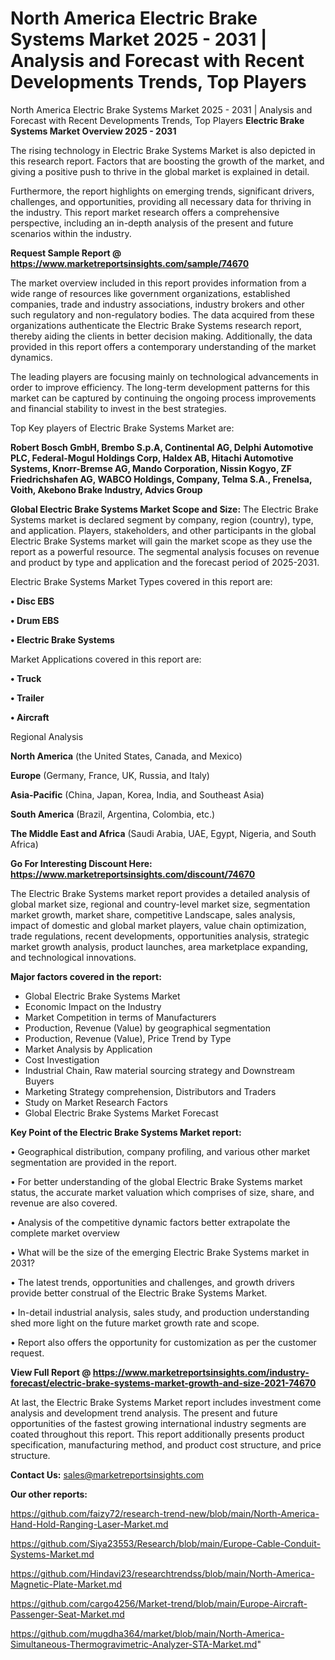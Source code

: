 # North America Electric Brake Systems Market 2025 - 2031 | Analysis and Forecast with Recent Developments Trends, Top Players
 North America Electric Brake Systems Market 2025 - 2031 | Analysis and Forecast with Recent Developments Trends, Top Players
<Strong> Electric Brake Systems Market Overview 2025 - 2031</strong>

The rising technology in Electric Brake Systems Market is also depicted in this research report. Factors that are boosting the growth of the market, and giving a positive push to thrive in the global market is explained in detail.

Furthermore, the report highlights on emerging trends, significant drivers, challenges, and opportunities, providing all necessary data for thriving in the industry. This report market research offers a comprehensive perspective, including an in-depth analysis of the present and future scenarios within the industry.

<strong>Request Sample Report @ <a href=https://www.marketreportsinsights.com/sample/74670>https://www.marketreportsinsights.com/sample/74670</a></strong>

The market overview included in this report provides information from a wide range of resources like government organizations, established companies, trade and industry associations, industry brokers and other such regulatory and non-regulatory bodies. The data acquired from these organizations authenticate the Electric Brake Systems research report, thereby aiding the clients in better decision making. Additionally, the data provided in this report offers a contemporary understanding of the market dynamics.

The leading players are focusing mainly on technological advancements in order to improve efficiency. The long-term development patterns for this market can be captured by continuing the ongoing process improvements and financial stability to invest in the best strategies.

Top Key players of Electric Brake Systems Market are:

<strong>Robert Bosch GmbH, Brembo S.p.A, Continental AG, Delphi Automotive PLC, Federal-Mogul Holdings Corp, Haldex AB, Hitachi Automotive Systems, Knorr-Bremse AG, Mando Corporation, Nissin Kogyo, ZF Friedrichshafen AG, WABCO Holdings, Company, Telma S.A., Frenelsa, Voith, Akebono Brake Industry, Advics Group</strong>

<strong><b>Global Electric Brake Systems Market Scope and Size:</b></strong>
The Electric Brake Systems market is declared segment by company, region (country), type, and application. Players, stakeholders, and other participants in the global Electric Brake Systems market will gain the market scope as they use the report as a powerful resource. The segmental analysis focuses on revenue and product by type and application and the forecast period of 2025-2031.

Electric Brake Systems Market Types covered in this report are:

<strong>• Disc EBS

• Drum EBS

• Electric Brake Systems</strong>

Market Applications covered in this report are:

<strong>• Truck

• Trailer

• Aircraft</strong> 

Regional Analysis

<strong>North America</strong> (the United States, Canada, and Mexico)

<strong>Europe</strong> (Germany, France, UK, Russia, and Italy)

<strong>Asia-Pacific</strong> (China, Japan, Korea, India, and Southeast Asia)

<strong>South America</strong> (Brazil, Argentina, Colombia, etc.)

<strong>The Middle East and Africa</strong> (Saudi Arabia, UAE, Egypt, Nigeria, and South Africa)

<strong>Go For Interesting Discount Here: <a href=https://www.marketreportsinsights.com/discount/74670>https://www.marketreportsinsights.com/discount/74670</a></strong>

The Electric Brake Systems market report provides a detailed analysis of global market size, regional and country-level market size, segmentation market growth, market share, competitive Landscape, sales analysis, impact of domestic and global market players, value chain optimization, trade regulations, recent developments, opportunities analysis, strategic market growth analysis, product launches, area marketplace expanding, and technological innovations.

<strong><b>Major factors covered in the report:</b></strong>
<ul>
  <li>Global Electric Brake Systems Market </li>
  <li>Economic Impact on the Industry</li>
  <li>Market Competition in terms of Manufacturers</li>
  <li>Production, Revenue (Value) by geographical segmentation</li>
  <li>Production, Revenue (Value), Price Trend by Type</li>
  <li>Market Analysis by Application</li>
  <li>Cost Investigation</li>
  <li>Industrial Chain, Raw material sourcing strategy and Downstream Buyers</li>
  <li>Marketing Strategy comprehension, Distributors and Traders</li>
  <li>Study on Market Research Factors</li>
  <li>Global Electric Brake Systems Market Forecast</li>
</ul>

<strong><b>Key Point of the Electric Brake Systems Market report:</b></strong>

• Geographical distribution, company profiling, and various other market segmentation are provided in the report.

• For better understanding of the global Electric Brake Systems market status, the accurate market valuation which comprises of size, share, and revenue are also covered.

• Analysis of the competitive dynamic factors better extrapolate the complete market overview

• What will be the size of the emerging Electric Brake Systems market in 2031?

• The latest trends, opportunities and challenges, and growth drivers provide better construal of the Electric Brake Systems Market.

• In-detail industrial analysis, sales study, and production understanding shed more light on the future market growth rate and scope.

• Report also offers the opportunity for customization as per the customer request.

<strong><b>View Full Report @ <a href=https://www.marketreportsinsights.com/industry-forecast/electric-brake-systems-market-growth-and-size-2021-74670>https://www.marketreportsinsights.com/industry-forecast/electric-brake-systems-market-growth-and-size-2021-74670</a></b></strong>


At last, the Electric Brake Systems Market report includes investment come analysis and development trend analysis. The present and future opportunities of the fastest growing international industry segments are coated throughout this report. This report additionally presents product specification, manufacturing method, and product cost structure, and price structure.

<strong>Contact Us:</strong>
sales@marketreportsinsights.com

<strong>Our other reports:</strong>

<a href=https://github.com/faizy72/research-trend-new/blob/main/North-America-Hand-Hold-Ranging-Laser-Market.md>https://github.com/faizy72/research-trend-new/blob/main/North-America-Hand-Hold-Ranging-Laser-Market.md</a>

<a href=https://github.com/Siya23553/Research/blob/main/Europe-Cable-Conduit-Systems-Market.md>https://github.com/Siya23553/Research/blob/main/Europe-Cable-Conduit-Systems-Market.md</a>

<a href=https://github.com/Hindavi23/researchtrendss/blob/main/North-America-Magnetic-Plate-Market.md>https://github.com/Hindavi23/researchtrendss/blob/main/North-America-Magnetic-Plate-Market.md</a>

<a href=https://github.com/cargo4256/Market-trend/blob/main/Europe-Aircraft-Passenger-Seat-Market.md>https://github.com/cargo4256/Market-trend/blob/main/Europe-Aircraft-Passenger-Seat-Market.md</a>

<a href=https://github.com/mugdha364/market/blob/main/North-America-Simultaneous-Thermogravimetric-Analyzer-STA-Market.md>https://github.com/mugdha364/market/blob/main/North-America-Simultaneous-Thermogravimetric-Analyzer-STA-Market.md</a>"
